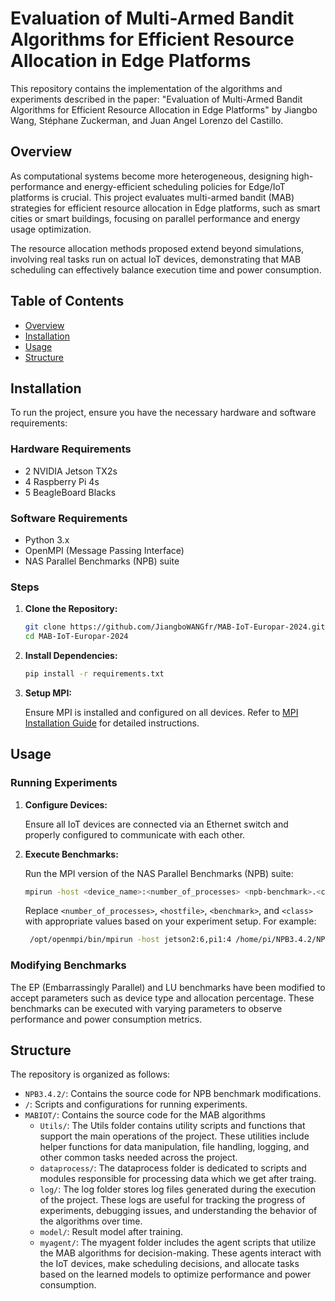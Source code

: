 # Evaluation of Multi-Armed Bandit Algorithms for Efficient Resource Allocation in Edge Platforms

This repository contains the implementation of the algorithms and experiments described in the paper: "Evaluation of Multi-Armed Bandit Algorithms for Efficient Resource Allocation in Edge Platforms" by Jiangbo Wang, Stéphane Zuckerman, and Juan Angel Lorenzo del Castillo.

## Overview

As computational systems become more heterogeneous, designing high-performance and energy-efficient scheduling policies for Edge/IoT platforms is crucial. This project evaluates multi-armed bandit (MAB) strategies for efficient resource allocation in Edge platforms, such as smart cities or smart buildings, focusing on parallel performance and energy usage optimization.

The resource allocation methods proposed extend beyond simulations, involving real tasks run on actual IoT devices, demonstrating that MAB scheduling can effectively balance execution time and power consumption.

## Table of Contents

- [Overview](#overview)
- [Installation](#installation)
- [Usage](#usage)
- [Structure](#structure)

## Installation

To run the project, ensure you have the necessary hardware and software requirements:

### Hardware Requirements

- 2 NVIDIA Jetson TX2s
- 4 Raspberry Pi 4s
- 5 BeagleBoard Blacks

### Software Requirements

- Python 3.x
- OpenMPI (Message Passing Interface)
- NAS Parallel Benchmarks (NPB) suite

### Steps

1. **Clone the Repository:**

   ```bash
   git clone https://github.com/JiangboWANGfr/MAB-IoT-Europar-2024.git
   cd MAB-IoT-Europar-2024
   ```

2. **Install Dependencies:**

   ```bash
   pip install -r requirements.txt
   ```

3. **Setup MPI:**

   Ensure MPI is installed and configured on all devices. Refer to [MPI Installation Guide](https://www.open-mpi.org/software/ompi/v5.0/) for detailed instructions.

## Usage

### Running Experiments

1. **Configure Devices:**

   Ensure all IoT devices are connected via an Ethernet switch and properly configured to communicate with each other.

2. **Execute Benchmarks:**

   Run the MPI version of the NAS Parallel Benchmarks (NPB) suite:

   ```bash
   mpirun -host <device_name>:<number_of_processes> <npb-benchmark>.<class> device_name1 task_percentage1 device_name2 task_percentage2 device_name3 task_percentage3 device_name4 task_percentage4
   ```

   Replace `<number_of_processes>`, `<hostfile>`, `<benchmark>`, and `<class>` with appropriate values based on your experiment setup.
   For example: 
   ```bash
    /opt/openmpi/bin/mpirun -host jetson2:6,pi1:4 /home/pi/NPB3.4.2/NPB3.4-MPI/bin/ep.S.x jetson 0.1 rpi4 0.9 rpi4 0.0 jetson 0.0 
   ```

### Modifying Benchmarks

The EP (Embarrassingly Parallel) and LU benchmarks have been modified to accept parameters such as device type and allocation percentage. These benchmarks can be executed with varying parameters to observe performance and power consumption metrics.

## Structure

The repository is organized as follows:

- `NPB3.4.2/`: Contains the source code for NPB benchmark modifications.
- `/`: Scripts and configurations for running experiments.
- `MABIOT/`: Contains the source code for the MAB algorithms 
    - `Utils/`: The Utils folder contains utility scripts and functions that support the main operations of the project. These utilities include helper functions for data manipulation, file handling, logging, and other common tasks needed across the project.
    - `dataprocess/`: The dataprocess folder is dedicated to scripts and modules responsible for processing data which we get after traing.
    - `log/`: The log folder stores log files generated during the execution of the project. These logs are useful for tracking the progress of experiments, debugging issues, and understanding the behavior of the algorithms over time.
    - `model/`: Result model after training.
    - `myagent/`: The myagent folder includes the agent scripts that utilize the MAB algorithms for decision-making. These agents interact with the IoT devices, make scheduling decisions, and allocate tasks based on the learned models to optimize performance and power consumption.
